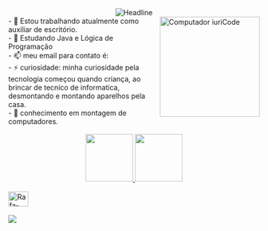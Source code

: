 <div align=center>
        <img src="https://readme-typing-svg.herokuapp.com?color=%993399size=32&center=true&vCenter=true&width=600&height=50&lines=Olá,+seja+bem-vindo(a)!+%F0%9F%91%8B;Meu+nome+é+Matheus+Augusto;Problem+Solver;Freelancer;Open-Source+Enthusiast" alt="Headline" />
    </div>
<div>
    <img src="https://raw.githubusercontent.com/MicaelliMedeiros/micaellimedeiros/master/image/computer-illustration.png" min-width="250px" max-width="250px" width="200px" align="right" alt="Computador iuriCode">
- 🔭 Estou trabalhando atualmente como auxiliar de escritório.
  <br>
- 🌱 Estudando Java e Lógica de Programação
  <br>
- 📫 meu email para contato é:
  <br>
- ⚡ curiosidade: minha curiosidade pela tecnologia começou quando criança, ao brincar de tecnico de informatica, desmontando e montando aparelhos pela casa.
  <br>
- 🦾 conhecimento em montagem de computadores.
  <br>
</div>
  <br>

<div align="center">
  <a href="https://github.com/MatheusAugusto-dot">
  <img height="95em" src="https://github-readme-stats.vercel.app/api?username=MatheusAugusto-dot&show_icons=true&theme=outrun&include_all_commits=true&count_private=true"/>
  <img height="95em" src="https://github-readme-stats.vercel.app/api/top-langs/?username=MatheusAugusto-dot&layout=compact&langs_count=7&theme=outrun"/>
</div>
  <div style="display: inline_block"><br>
  <img align="center" alt="Rafa-Java" height="30" width="40" src="https://www.svgrepo.com/show/184143/java.svg">
   
</div>
 
  
  
  <br>
  <div> 
  <a href="https://instagram.com/matheus_a.d.s" target="_blank"><img src="https://img.shields.io/badge/-Instagram-%23E4405F?style=for-the-badge&logo=instagram&logoColor=white" target="_blank"></a>
  
 
  
    
    
